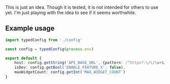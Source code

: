 This is just an idea. Though it is tested, it is not intended for others to use yet. I'm just playing with the idea to see if it seems worthwhile.

## Example usage

```ts
import typedConfig from './config'

const config = typedConfig(process.env)

export default {
    host: config.getString('API_BASE_URL', {pattern: /^https?:\/\/\w+$/}),
    isDev: config.getBool('ENABLE_FEATURE_X', false),
    maxWidgetCount: config.getInt('MAX_WIDGET_COUNT')
}
```